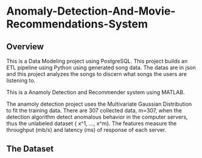 # Anomaly-Detection-And-Movie-Recommendations-System

## **Overview**


This is a Data Modeling project using PostgreSQL. This project builds an ETL pipeline using Python using generated song data. The datas are in json and this project analyzes the songs to discern what songs the users are listening to. 


This is a Anamoly Detection and Recommender system using MATLAB. 

The anamoly detection project uses the Multivariate Gaussian Distribution to fit the training data. There are 307 collected data, m=307, when the detection algorithm detect anomalous behavior in the computer servers, thus the unlabeled dataset { x^1, ..., x^m}. The features measure the throughput (mb/s) and latency (ms) of response of each server. 


## **The Dataset**

